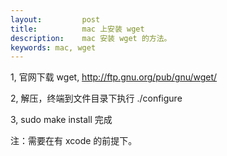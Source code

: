 ```yaml
---
layout:         post
title:          mac 上安装 wget
description:    mac 安装 wget 的方法。
keywords: mac, wget
---
```

1, 官网下载 wget, http://ftp.gnu.org/pub/gnu/wget/

2, 解压，终端到文件目录下执行 ./configure

3, sudo make install 完成

注：需要在有 xcode 的前提下。
